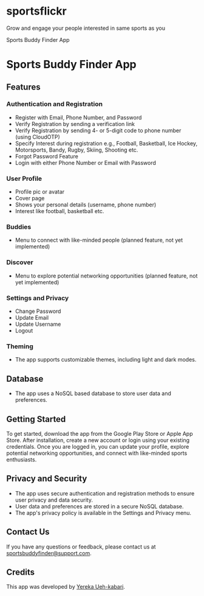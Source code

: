 # sportsflickr

Grow and engage your people interested in same sports as you

Sports Buddy Finder App

Sports Buddy Finder App
=======================

Features
--------

### Authentication and Registration

*   Register with Email, Phone Number, and Password
*   Verify Registration by sending a verification link
*   Verify Registration by sending 4- or 5-digit code to phone number (using CloudOTP)
*   Specify Interest during registration e.g., Football, Basketball, Ice Hockey, Motorsports, Bandy, Rugby, Skiing, Shooting etc.
*   Forgot Password Feature
*   Login with either Phone Number or Email with Password

### User Profile

*   Profile pic or avatar
*   Cover page
*   Shows your personal details (username, phone number)
*   Interest like football, basketball etc.

### Buddies

*   Menu to connect with like-minded people (planned feature, not yet implemented)

### Discover

*   Menu to explore potential networking opportunities (planned feature, not yet implemented)

### Settings and Privacy

*   Change Password
*   Update Email
*   Update Username
*   Logout

### Theming

*   The app supports customizable themes, including light and dark modes.

Database
--------

*   The app uses a NoSQL based database to store user data and preferences.

Getting Started
---------------

To get started, download the app from the Google Play Store or Apple App Store. After installation, create a new account or login using your existing credentials. Once you are logged in, you can update your profile, explore potential networking opportunities, and connect with like-minded sports enthusiasts.

Privacy and Security
--------------------

*   The app uses secure authentication and registration methods to ensure user privacy and data security.
*   User data and preferences are stored in a secure NoSQL database.
*   The app's privacy policy is available in the Settings and Privacy menu.

Contact Us
----------

If you have any questions or feedback, please contact us at sportsbuddyfinder@support.com.

Credits
-------

This app was developed by [Yereka Ueh-kabari](https://github.com/codeflames).